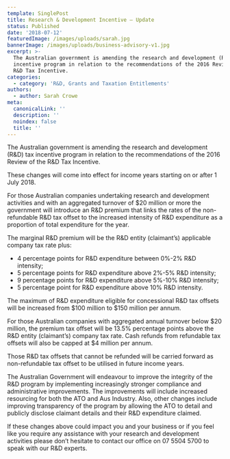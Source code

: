 ```yaml
---
template: SinglePost
title: Research & Development Incentive – Update
status: Published
date: '2018-07-12'
featuredImage: /images/uploads/sarah.jpg
bannerImage: /images/uploads/business-advisory-v1.jpg
excerpt: >-
  The Australian government is amending the research and development (R&D) tax
  incentive program in relation to the recommendations of the 2016 Review of the
  R&D Tax Incentive.
categories:
  - category: 'R&D, Grants and Taxation Entitlements'
authors:
  - author: Sarah Crowe
meta:
  canonicalLink: ''
  description: ''
  noindex: false
  title: ''
---
```


The Australian government is amending the research and development (R&D) tax incentive program in relation to the recommendations of the 2016 Review of the R&D Tax Incentive.

These changes will come into effect for income years starting on or after 1 July 2018.

For those Australian companies undertaking research and development activities and with an aggregated turnover of $20 million or more the government will introduce an R&D premium that links the rates of the non-refundable R&D tax offset to the increased intensity of R&D expenditure as a proportion of total expenditure for the year.

The marginal R&D premium will be the R&D entity (claimant’s) applicable company tax rate plus:

- 4 percentage points for R&D expenditure between 0%-2% R&D intensity;
- 5 percentage points for R&D expenditure above 2%-5% R&D intensity;
- 9 percentage points for R&D expenditure above 5%-10% R&D intensity;
- 5 percentage point for R&D expenditure above 10% R&D intensity.

The maximum of R&D expenditure eligible for concessional R&D tax offsets will be increased from $100 million to $150 million per annum.

For those Australian companies with aggregated annual turnover below $20 million, the premium tax offset will be 13.5% percentage points above the R&D entity (claimant’s) company tax rate. Cash refunds from refundable tax offsets will also be capped at $4 million per annum.

Those R&D tax offsets that cannot be refunded will be carried forward as non-refundable tax offset to be utilised in future income years.

The Australian Government will endeavour to improve the integrity of the R&D program by implementing increasingly stronger compliance and administrative improvements. The improvements will include increased resourcing for both the ATO and Aus Industry. Also, other changes include improving transparency of the program by allowing the ATO to detail and publicly disclose claimant details and their R&D expenditure claimed.

If these changes above could impact you and your business or if you feel like you require any assistance with your research and development activities please don’t hesitate to contact our office on 07 5504 5700 to speak with our R&D experts.

